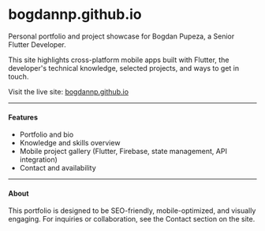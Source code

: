 # bogdannp.github.io

Personal portfolio and project showcase for Bogdan Pupeza, a Senior Flutter Developer.

This site highlights cross-platform mobile apps built with Flutter, the developer's technical knowledge, selected projects, and ways to get in touch.

Visit the live site: [bogdannp.github.io](https://bogdannp.github.io)

---

#### Features

- Portfolio and bio
- Knowledge and skills overview
- Mobile project gallery (Flutter, Firebase, state management, API integration)
- Contact and availability

---

#### About

This portfolio is designed to be SEO-friendly, mobile-optimized, and visually engaging. For inquiries or collaboration, see the Contact section on the site.
